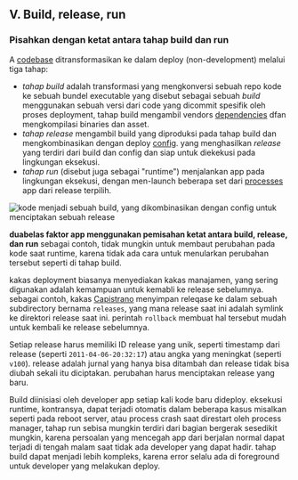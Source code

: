 ## V. Build, release, run
### Pisahkan dengan ketat antara tahap build dan run

A [codebase](./codebase) ditransformasikan ke dalam deploy (non-development) melalui tiga tahap:

* *tahap build* adalah transformasi yang mengkonversi sebuah repo kode ke sebuah bundel executable yang disebut sebagai sebuah *build* menggunakan sebuah versi dari code yang dicommit spesifik oleh proses deployment, tahap build mengambil vendors [dependencies](./dependencies) dfan mengkompilasi binaries dan asset.
* *tahap release* mengambil build yang diproduksi pada tahap build dan mengkombinasikan dengan deploy [config](./config). yang menghasilkan *release* yang terdiri dari build dan config dan siap untuk diekekusi pada lingkungan eksekusi.
* *tahap run* (disebut juga sebagai "runtime") menjalankan app pada lingkungan eksekusi, dengan men-launch beberapa set dari [processes](./processes) app dari release terpilih.

![kode menjadi sebuah build, yang dikombinasikan dengan config untuk menciptakan sebuah release](/images/release.png)


**duabelas faktor app menggunakan pemisahan ketat antara build, release, dan run** sebagai contoh, tidak mungkin untuk membaut perubahan pada kode saat runtime, karena tidak ada cara untuk menularkan perubahan tersebut seperti di tahap build.

kakas deployment biasanya menyediakan kakas manajamen, yang sering digunakan adalah kemampuan untuk kemabli ke release sebelumnya. sebagai contoh, kakas [Capistrano](https://github.com/capistrano/capistrano/wiki) menyimpan releqase ke dalam sebuah subdirectory bernama `releases`, yang mana release saat ini adalah symlink ke direktori release saat ini. perintah `rollback` membuat hal tersebut mudah untuk kembali ke release sebelumnya.

Setiap release harus memiliki ID release yang unik, seperti timestamp dari release (seperti `2011-04-06-20:32:17`) atau angka yang meningkat (seperti `v100`). release adalah jurnal yang hanya bisa ditambah dan release tidak bisa diubah sekali itu diciptakan. perubahan harus menciptakan release yang baru.

Build diinisiasi oleh developer app setiap kali kode baru dideploy. eksekusi runtime, kontransya, dapat terjadi otomatis dalam beberapa kasus misalkan seperti pada reboot server, atau process crash saat direstart oleh process manager, tahap run sebisa mungkin terdiri dari bagian bergerak sesedikit mungkin, karena persoalan yang mencegah app dari berjalan normal dapat terjadi di tengah malam saat tidak ada developer yang dapat hadir. tahap build dapat menjadi lebih kompleks, karena error selalu ada di foreground untuk developer yang melakukan deploy.

